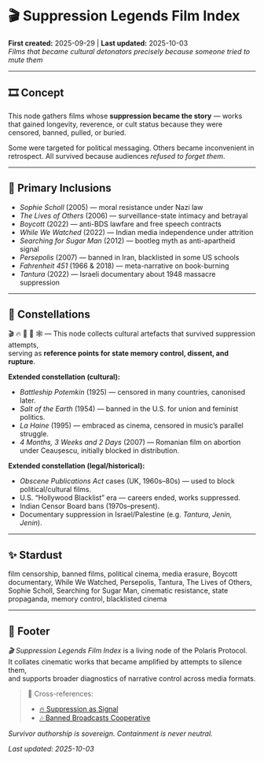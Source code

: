 # 🎬 Suppression Legends Film Index  
**First created:** 2025-09-29 | **Last updated:** 2025-10-03  
*Films that became cultural detonators precisely because someone tried to mute them*  

---

## 🎞️ Concept  

This node gathers films whose **suppression became the story** — works that gained longevity, reverence, or cult status because they were censored, banned, pulled, or buried.  

Some were targeted for political messaging. Others became inconvenient in retrospect. All survived because audiences *refused to forget them*.  

---

## 🧾 Primary Inclusions  

- *Sophie Scholl* (2005) — moral resistance under Nazi law  
- *The Lives of Others* (2006) — surveillance-state intimacy and betrayal  
- *Boycott* (2022) — anti-BDS lawfare and free speech contracts  
- *While We Watched* (2022) — Indian media independence under attrition  
- *Searching for Sugar Man* (2012) — bootleg myth as anti-apartheid signal  
- *Persepolis* (2007) — banned in Iran, blacklisted in some US schools  
- *Fahrenheit 451* (1966 & 2018) — meta-narrative on book-burning  
- *Tantura* (2022) — Israeli documentary about 1948 massacre suppression  

---

## 🌌 Constellations  

🎬 🔥 📜 🧿 🕸️ — This node collects cultural artefacts that survived suppression attempts,  
serving as **reference points for state memory control, dissent, and rupture**.  

**Extended constellation (cultural):**  
- *Battleship Potemkin* (1925) — censored in many countries, canonised later.  
- *Salt of the Earth* (1954) — banned in the U.S. for union and feminist politics.  
- *La Haine* (1995) — embraced as cinema, censored in music’s parallel struggle.  
- *4 Months, 3 Weeks and 2 Days* (2007) — Romanian film on abortion under Ceaușescu, initially blocked in distribution.  

**Extended constellation (legal/historical):**  
- *Obscene Publications Act* cases (UK, 1960s–80s) — used to block political/cultural films.  
- U.S. “Hollywood Blacklist” era — careers ended, works suppressed.  
- Indian Censor Board bans (1970s–present).  
- Documentary suppression in Israel/Palestine (e.g. *Tantura*, *Jenin, Jenin*).  

---

## ✨ Stardust  

film censorship, banned films, political cinema, media erasure, Boycott documentary, While We Watched, Persepolis, Tantura, The Lives of Others, Sophie Scholl, Searching for Sugar Man, cinematic resistance, state propaganda, memory control, blacklisted cinema  

---

## 🏮 Footer  

*🎬 Suppression Legends Film Index* is a living node of the Polaris Protocol.  
It collates cinematic works that became amplified by attempts to silence them,  
and supports broader diagnostics of narrative control across media formats.  

> 📡 Cross-references:  
> - [🔥 Suppression as Signal](../🔥_suppression_as_signal.md)  
> - [🎶 Banned Broadcasts Cooperative](../🎶_Banned_Broadcasts_Cooperative/README.md)  

*Survivor authorship is sovereign. Containment is never neutral.*  

_Last updated: 2025-10-03_  
